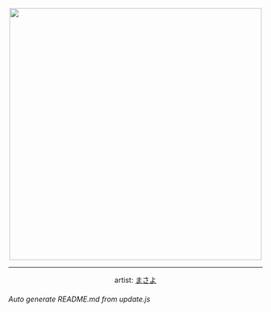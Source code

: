 
<p align="center">
  <img width="500" src="https://nekos.best/api/v2/neko/0441.png">
  <hr/>
  <center>
    artist: <a href="https://www.pixiv.net/en/artworks/89416017">まさよ</a>
  </center>
</p>


###### Auto generate README.md from update.js

